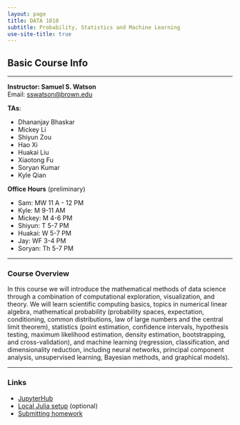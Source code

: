 ```yaml
---
layout: page
title: DATA 1010
subtitle: Probability, Statistics and Machine Learning
use-site-title: true
---
```


## Basic Course Info  

---

**Instructor: Samuel S. Watson**  
Email: sswatson@brown.edu

**TAs**: 

* Dhananjay Bhaskar
* Mickey Li
* Shiyun Zou
* Hao Xi
* Huakai Liu
* Xiaotong Fu
* Soryan Kumar
* Kyle Qian

**Office Hours** (preliminary)

* Sam: MW 11 A - 12 PM
* Kyle: M 9-11 AM
* Mickey: M 4-6 PM
* Shiyun: T 5-7 PM
* Huakai: W 5-7 PM
* Jay: WF 3-4 PM
* Soryan: Th 5-7 PM

---

### Course Overview

In this course we will introduce the mathematical methods of data science through a combination of computational exploration, visualization, and theory. We will learn scientific computing basics, topics in numerical linear algebra, mathematical probability (probability spaces, expectation, conditioning, common distributions, law of large numbers and the central limit theorem), statistics (point estimation, confidence intervals, hypothesis testing, maximum likelihood estimation, density estimation, bootstrapping, and cross-validation), and machine learning (regression, classification, and dimensionality reduction, including neural networks, principal component analysis, unsupervised learning, Bayesian methods, and graphical models).

---

### Links

* [JupyterHub](jupyterhub)
* [Local Julia setup](setup) (optional)
* [Submitting homework](hwsubmit)